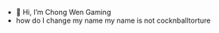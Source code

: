 - 👋 Hi, I’m Chong Wen Gaming
- how do I change my name my name is not cocknballtorture
<!---
cocknballtorture/cocknballtorture is a ✨ special ✨ repository because its `README.md` (this file) appears on your GitHub profile.
You can click the Preview link to take a look at your changes.
--->
